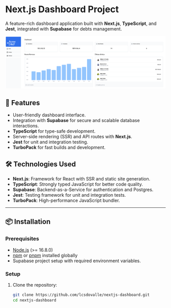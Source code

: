 # Next.js Dashboard Project

A feature-rich dashboard application built with **Next.js**, **TypeScript**, and **Jest**, integrated with **Supabase** for debts management.

![alt text](image.png)

## 🚀 Features

- User-friendly dashboard interface.
- Integration with **Supabase** for secure and scalable database interactions.
- **TypeScript** for type-safe development.
- Server-side rendering (SSR) and API routes with **Next.js**.
- **Jest** for unit and integration testing.
- **TurboPack** for fast builds and development.

## 🛠️ Technologies Used

- **Next.js**: Framework for React with SSR and static site generation.
- **TypeScript**: Strongly typed JavaScript for better code quality.
- **Supabase**: Backend-as-a-Service for authentication and Postgres.
- **Jest**: Testing framework for unit and integration tests.
- **TurboPack**: High-performance JavaScript bundler.

---

## 📦 Installation

### Prerequisites

- [Node.js](https://nodejs.org/) (>= 16.8.0)
- [npm](https://www.npmjs.com/) or [pnpm](https://pnpm.io/) installed globally
- Supabase project setup with required environment variables.

### Setup

1. Clone the repository:

   ```bash
   git clone https://github.com/lcsdovalle/nextjs-dashboard.git
   cd nextjs-dashboard